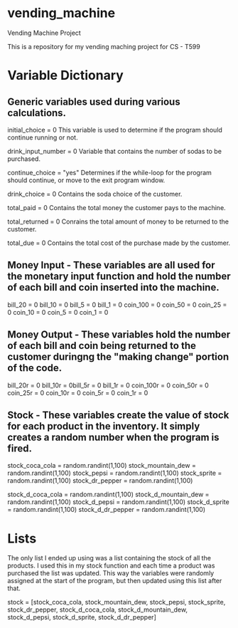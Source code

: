 # vending_machine
Vending Machine Project

This is a repository for my vending maching project for CS - T599

# Variable Dictionary #

## Generic variables used during various calculations.
initial_choice = 0
This variable is used to determine if the program should continue running or not.

drink_input_number = 0
Variable that contains the number of sodas to be purchased.

continue_choice = "yes"
Determines if the while-loop for the program should continue, or move to the exit program window.

drink_choice = 0
Contains the soda choice of the customer.

total_paid = 0
Contains the total money the customer pays to the machine.

total_returned = 0
Conrains the total amount of money to be returned to the customer.

total_due = 0
Contains the total cost of the purchase made by the customer.

## Money Input - These variables are all used for the monetary input function and hold the number of each bill and coin inserted into the machine.
bill_20 = 0
bill_10 = 0
bill_5 = 0
bill_1 = 0
coin_100 = 0
coin_50 = 0
coin_25 = 0
coin_10 = 0
coin_5 = 0
coin_1 = 0

## Money Output - These variables hold the number of each bill and coin being returned to the customer duringng the "making change" portion of the code.
bill_20r = 0
bill_10r = 0bill_5r = 0
bill_1r = 0
coin_100r = 0
coin_50r = 0
coin_25r = 0
coin_10r = 0
coin_5r = 0
coin_1r = 0

## Stock - These variables create the value of stock for each product in the inventory. It simply creates a random number when the program is fired.
stock_coca_cola = random.randint(1,100)
stock_mountain_dew = random.randint(1,100)
stock_pepsi = random.randint(1,100)
stock_sprite = random.randint(1,100)
stock_dr_pepper = random.randint(1,100)

stock_d_coca_cola = random.randint(1,100)
stock_d_mountain_dew = random.randint(1,100)
stock_d_pepsi = random.randint(1,100)
stock_d_sprite = random.randint(1,100)
stock_d_dr_pepper = random.randint(1,100)

# Lists #
The only list I ended up using was a list containing the stock of all the products. I used this in my stock function and each time a product was purchased the list was updated. This way the variables were randomly assigned at the start of the program, but then updated using this list after that.

stock = [stock_coca_cola, stock_mountain_dew, stock_pepsi, stock_sprite, stock_dr_pepper, stock_d_coca_cola, stock_d_mountain_dew, stock_d_pepsi, stock_d_sprite, stock_d_dr_pepper]
